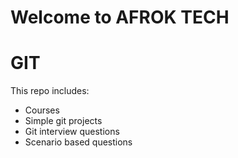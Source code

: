 # Welcome to AFROK TECH
# GIT

This repo includes:

* Courses
* Simple git projects
* Git interview questions
* Scenario based questions
